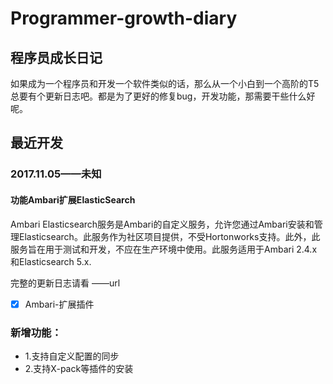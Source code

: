 # Programmer-growth-diary

## 程序员成长日记
如果成为一个程序员和开发一个软件类似的话，那么从一个小白到一个高阶的T5总要有个更新日志吧。都是为了更好的修复bug，开发功能，那需要干些什么好呢。

## 最近开发
### 2017.11.05——未知 
#### 功能Ambari扩展ElasticSearch
Ambari Elasticsearch服务是Ambari的自定义服务，允许您通过Ambari安装和管理Elasticsearch。此服务作为社区项目提供，不受Hortonworks支持。此外，此服务旨在用于测试和开发，不应在生产环境中使用。此服务适用于Ambari 2.4.x和Elasticsearch 5.x.

完整的更新日志请看 ——url
- [x] Ambari-扩展插件
### 新增功能：
- 1.支持自定义配置的同步
- 2.支持X-pack等插件的安装





